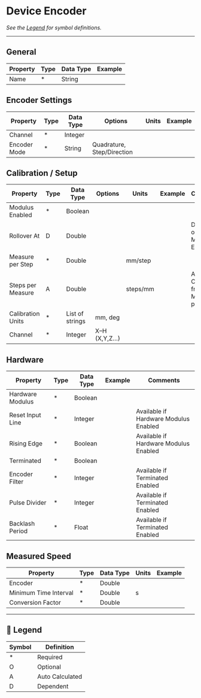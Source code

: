 # Device Encoder

_See the [Legend](#legend) for symbol definitions._

---

## General

| Property | Type | Data Type | Example |
| -------- | ---- | --------- | ------- |
| Name     | *    | String    |         |

## Encoder Settings

| Property     | Type | Data Type | Options                    | Units | Example |
| ------------ | ---- | --------- | -------------------------- | ----- | ------- |
| Channel      | *    | Integer   |                            |       |         |
| Encoder Mode | *    | String    | Quadrature, Step/Direction |       |         |

## Calibration / Setup

| Property          | Type | Data Type       | Options      | Units    | Example | Comments                              |
| ----------------- | ---- | --------------- | ------------ | -------- | ------- | ------------------------------------- |
| Modulus Enabled   | *    | Boolean         |              |          |         |                                       |
| Rollover At       | D    | Double          |              |          |         | Dependent on Modulus Enabled          |
| Measure per Step  | *    | Double          |              | mm/step  |         |                                       |
| Steps per Measure | A    | Double          |              | steps/mm |         | Auto Calculated from Measure per Step |
| Calibration Units | *    | List of strings | mm, deg      |          |         |                                       |
| Channel           | *    | Integer         | X–H (X,Y,Z…) |          |         |                                       |

## Hardware

| Property         | Type | Data Type | Example | Comments                              |
| ---------------- | ---- | --------- | ------- | ------------------------------------- |
| Hardware Modulus | *    | Boolean   |         |                                       |
| Reset Input Line | *    | Integer   |         | Available if Hardware Modulus Enabled |
| Rising Edge      | *    | Boolean   |         | Available if Hardware Modulus Enabled |
| Terminated       | *    | Boolean   |         |                                       |
| Encoder Filter   | *    | Integer   |         | Available if Terminated Enabled       |
| Pulse Divider    | *    | Integer   |         | Available if Terminated Enabled       |
| Backlash Period  | *    | Float     |         | Available if Terminated Enabled       |

## Measured Speed

| Property              | Type | Data Type | Units | Example |
| --------------------- | ---- | --------- | ----- | ------- |
| Encoder               | *    | Double    |       |         |
| Minimum Time Interval | *    | Double    | s     |         |
| Conversion Factor     | *    | Double    |       |         |

---

## 🧭 Legend

| Symbol | Definition      |
| ------ | --------------- |
| *      | Required        |
| O      | Optional        |
| A      | Auto Calculated |
| D      | Dependent       |
